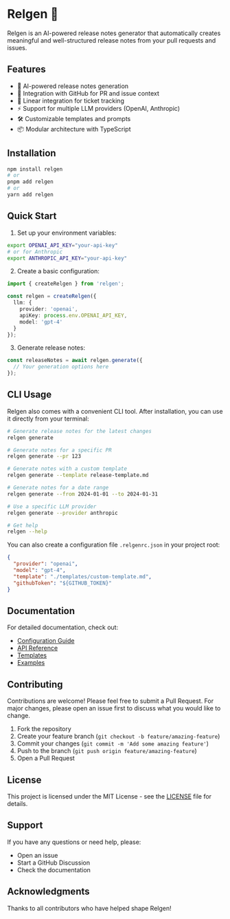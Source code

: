 # Relgen 📝

Relgen is an AI-powered release notes generator that automatically creates meaningful and well-structured release notes from your pull requests and issues.

## Features

- 🤖 AI-powered release notes generation
- 🔄 Integration with GitHub for PR and issue context
- 🎯 Linear integration for ticket tracking
- ⚡ Support for multiple LLM providers (OpenAI, Anthropic)
- 🛠️ Customizable templates and prompts
- 📦 Modular architecture with TypeScript

## Installation

```bash
npm install relgen
# or
pnpm add relgen
# or
yarn add relgen
```

## Quick Start

1. Set up your environment variables:
```bash
export OPENAI_API_KEY="your-api-key"
# or for Anthropic
export ANTHROPIC_API_KEY="your-api-key"
```

2. Create a basic configuration:

```typescript
import { createRelgen } from 'relgen';

const relgen = createRelgen({
  llm: {
    provider: 'openai',
    apiKey: process.env.OPENAI_API_KEY,
    model: 'gpt-4'
  }
});
```

3. Generate release notes:

```typescript
const releaseNotes = await relgen.generate({
  // Your generation options here
});
```

## CLI Usage

Relgen also comes with a convenient CLI tool. After installation, you can use it directly from your terminal:

```bash
# Generate release notes for the latest changes
relgen generate

# Generate notes for a specific PR
relgen generate --pr 123

# Generate notes with a custom template
relgen generate --template release-template.md

# Generate notes for a date range
relgen generate --from 2024-01-01 --to 2024-01-31

# Use a specific LLM provider
relgen generate --provider anthropic

# Get help
relgen --help
```

You can also create a configuration file `.relgenrc.json` in your project root:

```json
{
  "provider": "openai",
  "model": "gpt-4",
  "template": "./templates/custom-template.md",
  "githubToken": "${GITHUB_TOKEN}"
}
```

## Documentation

For detailed documentation, check out:

- [Configuration Guide](docs/configuration.md)
- [API Reference](docs/api.md)
- [Templates](docs/templates.md)
- [Examples](apps/relgen/examples)

## Contributing

Contributions are welcome! Please feel free to submit a Pull Request. For major changes, please open an issue first to discuss what you would like to change.

1. Fork the repository
2. Create your feature branch (`git checkout -b feature/amazing-feature`)
3. Commit your changes (`git commit -m 'Add some amazing feature'`)
4. Push to the branch (`git push origin feature/amazing-feature`)
5. Open a Pull Request

## License

This project is licensed under the MIT License - see the [LICENSE](LICENSE) file for details.

## Support

If you have any questions or need help, please:
- Open an issue
- Start a GitHub Discussion
- Check the documentation

## Acknowledgments

Thanks to all contributors who have helped shape Relgen!
